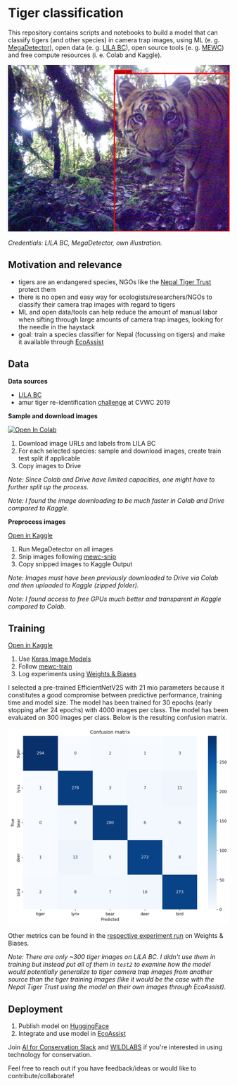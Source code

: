 # Tiger classification

This repository contains scripts and notebooks to build a model that can classify tigers (and other species) in camera trap images,
using ML (e. g. [MegaDetector](https://github.com/agentmorris/MegaDetector)), open data (e. g. [LILA BC](https://lila.science/)),
open source tools (e. g. [MEWC](https://github.com/zaandahl/mewc)) and free compute resources (i. e. Colab and Kaggle).

![tiger](media/anno_1440.jpg 'tiger')

*Credentials: LILA BC, MegaDetector, own illustration.*


## Motivation and relevance

- tigers are an endangered species,
NGOs like the [Nepal Tiger Trust](https://www.nepaltigertrust.org/) protect them
- there is no open and easy way for ecologists/researchers/NGOs
to classify their camera trap images with regard to tigers
- ML and open data/tools can help reduce the amount of manual labor
when sifting through large amounts of camera trap images, looking for the needle in the haystack
- goal: train a species classifier for Nepal (focussing on tigers)
and make it available through [EcoAssist](https://addaxdatascience.com/ecoassist/)

## Data

**Data sources**

- [LILA BC](https://lila.science/)
- amur tiger re-identification [challenge](https://cvwc2019.github.io/challenge.html) at CVWC 2019

**Sample and download images**

[![Open In Colab](https://colab.research.google.com/assets/colab-badge.svg)](https://colab.research.google.com/github/alexvmt/tiger_classification/blob/main/notebooks/sample_and_download_images.ipynb)

1. Download image URLs and labels from LILA BC
2. For each selected species: sample and download images, create train test split if applicable
3. Copy images to Drive

*Note: Since Colab and Drive have limited capacities, one might have to further split up the process.*

*Note: I found the image downloading to be much faster in Colab and Drive compared to Kaggle.*

**Preprocess images**

[Open in Kaggle](https://www.kaggle.com/code/alexvmt/preprocess-images/notebook)

1. Run MegaDetector on all images
2. Snip images following [mewc-snip](https://github.com/zaandahl/mewc-snip)
3. Copy snipped images to Kaggle Output

*Note: Images must have been previously downloaded to Drive via Colab and then uploaded to Kaggle (zipped folder).*

*Note: I found access to free GPUs much better and transparent in Kaggle compared to Colab.*

## Training

[Open in Kaggle](https://www.kaggle.com/code/alexvmt/training/notebook)

1. Use [Keras Image Models](https://github.com/james77777778/keras-image-models)
2. Follow [mewc-train](https://github.com/zaandahl/mewc-train)
3. Log experiments using [Weights & Biases](https://wandb.ai/alexvmt/tiger_classification/overview)

I selected a pre-trained EfficientNetV2S with 21 mio parameters because it constitutes a good compromise between predictive performance, training time and model size.
The model has been trained for 30 epochs (early stopping after 24 epochs) with 4000 images per class.
The model has been evaluated on 300 images per class. Below is the resulting confusion matrix.

![confusion_matrix](media/confusion_matrix.png 'confusion_matrix')

Other metrics can be found in the [respective experiment run](https://wandb.ai/alexvmt/tiger_classification/runs/0an7w90t/overview) on Weights & Biases.

*Note: There are only ~300 tiger images on LILA BC. I didn't use them in training but instead put all of them in `test2`
to examine how the model would potentially generalize to tiger camera trap images from another source than the tiger training images
(like it would be the case with the Nepal Tiger Trust using the model on their own images through EcoAssist).*

## Deployment

1. Publish model on [HuggingFace](https://huggingface.co/alexvmt/tiger_classification/tree/main)
2. Integrate and use model in [EcoAssist](https://addaxdatascience.com/ecoassist/)

Join [AI for Conservation Slack](https://beerys.github.io/#slack) and [WILDLABS](https://wildlabs.net/) if you're interested in using technology for conservation.

Feel free to reach out if you have feedback/ideas or would like to contribute/collaborate!
